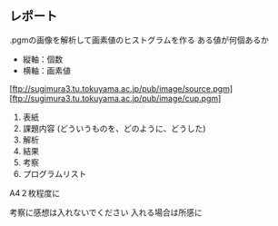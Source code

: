 ## レポート
.pgmの画像を解析して画素値のヒストグラムを作る
ある値が何個あるか
* 縦軸：個数
* 横軸：画素値

[ftp://sugimura3.tu.tokuyama.ac.jp/pub/image/source.pgm]
[ftp://sugimura3.tu.tokuyama.ac.jp/pub/image/cup.pgm]

1. 表紙
2. 課題内容 (どういうものを、どのように、どうした)
3. 解析
4. 結果
5. 考察
6. プログラムリスト

A4２枚程度に

考察に感想は入れないでください
入れる場合は所感に
